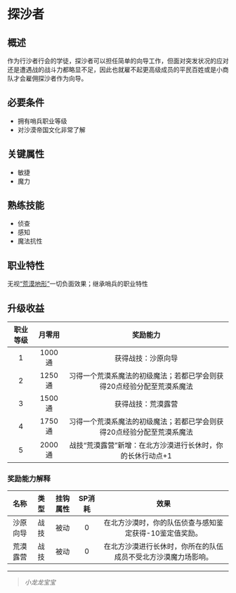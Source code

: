 # 探沙者

## 概述

作为行沙者行会的学徒，探沙者可以担任简单的向导工作，但面对突发状况的应对还是遭遇战的战斗力都略显不足，因此也就雇不起更高级成员的平民百姓或是小商队才会雇佣探沙者作为向导。

## 必要条件

* 拥有哨兵职业等级
* 对沙漠帝国文化非常了解

## 关键属性

* 敏捷
* 魔力

## 熟练技能

* 侦查
* 感知
* 魔法抗性

## 职业特性

无视<a href="../../../../status/terrain/#荒漠地形" target="_blank">“荒漠地形”</a>一切负面效果；继承哨兵的职业特性

## 升级收益

职业等级|月零用|奖励能力
:--:|:--:|:--:
1|1000通|获得战技：沙原向导
2|1250通|习得一个荒漠系魔法的初级魔法；若都已学会则获得20点经验分配至荒漠系魔法
3|1500通|获得战技：荒漠露营
4|1750通|习得一个荒漠系魔法的初级魔法；若都已学会则获得20点经验分配至荒漠系魔法
5|2000通|战技“荒漠露营”新增：在北方沙漠进行长休时，你的长休行动点+1

### 奖励能力解释

名称|类型|挂钩属性|SP消耗|效果
:--:|:--:|:--:|:--:|:--:
沙原向导|战技|被动|0|在北方沙漠时，你的队伍侦查与感知鉴定获得-10鉴定值奖励。
荒漠露营|战技|被动|0|在北方沙漠进行长休时，你所在的队伍成员不受北方沙漠魔力场影响。

---

> *小龙龙宝宝*
